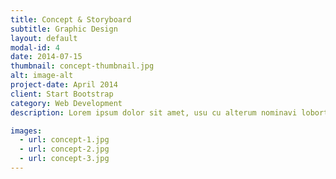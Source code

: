 ```yaml
---
title: Concept & Storyboard
subtitle: Graphic Design
layout: default
modal-id: 4
date: 2014-07-15
thumbnail: concept-thumbnail.jpg
alt: image-alt
project-date: April 2014
client: Start Bootstrap
category: Web Development
description: Lorem ipsum dolor sit amet, usu cu alterum nominavi lobortis. At duo novum diceret. Tantas apeirian vix et, usu sanctus postulant inciderint ut, populo diceret necessitatibus in vim. Cu eum dicam feugiat noluisse.

images:
  - url: concept-1.jpg
  - url: concept-2.jpg
  - url: concept-3.jpg
---
```

